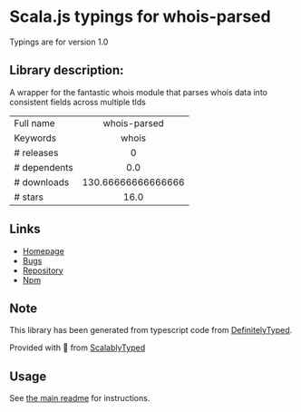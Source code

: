 
# Scala.js typings for whois-parsed

Typings are for version 1.0

## Library description:
A wrapper for the fantastic whois module that parses whois data into consistent fields across multiple tlds

|                    |                 |
| ------------------ | :-------------: |
| Full name          | whois-parsed |
| Keywords           | whois |
| # releases         | 0 |
| # dependents       | 0.0 |
| # downloads        | 130.66666666666666 |
| # stars            | 16.0 |

## Links
- [Homepage](https://github.com/moneals/whois-parsed#readme)
- [Bugs](https://github.com/moneals/whois-parsed/issues)
- [Repository](https://github.com/moneals/whois-parsed)
- [Npm](https://www.npmjs.com/package/whois-parsed)
    


## Note
This library has been generated from typescript code from [DefinitelyTyped](https://definitelytyped.org).

Provided with :purple_heart: from [ScalablyTyped](https://github.com/oyvindberg/ScalablyTyped)

## Usage
See [the main readme](../../readme.md) for instructions.


